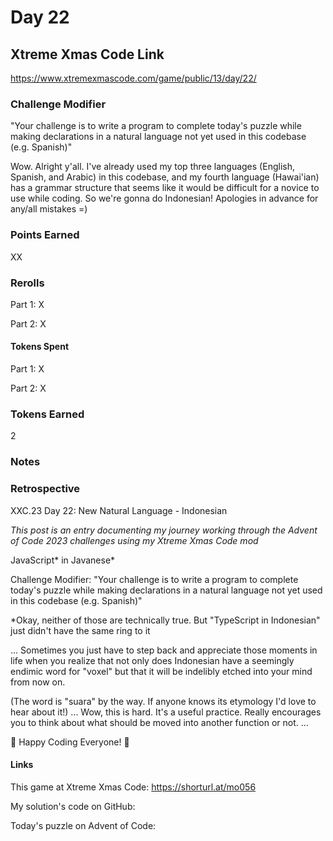 # Day 22

## Xtreme Xmas Code Link

https://www.xtremexmascode.com/game/public/13/day/22/

### Challenge Modifier

"Your challenge is to write a program to complete today's puzzle while making declarations in a natural language not yet used in this codebase (e.g. Spanish)"

Wow. Alright y'all. I've already used my top three languages (English, Spanish, and Arabic) in this codebase, and my fourth language (Hawai'ian) has a grammar structure that seems like it would be difficult for a novice to use while coding. So we're gonna do Indonesian! Apologies in advance for any/all mistakes =)

### Points Earned

XX

### Rerolls

Part 1: X

Part 2: X

#### Tokens Spent

Part 1: X

Part 2: X

### Tokens Earned

2

### Notes

### Retrospective

XXC.23 Day 22: New Natural Language - Indonesian

_This post is an entry documenting my journey working through the Advent of Code 2023 challenges using my Xtreme Xmas Code mod_

JavaScript* in Javanese*

Challenge Modifier: "Your challenge is to write a program to complete today's puzzle while making declarations in a natural language not yet used in this codebase (e.g. Spanish)"

*Okay, neither of those are technically true. But "TypeScript in Indonesian" just didn't have the same ring to it

...
Sometimes you just have to step back and appreciate those moments in life when you realize that not only does Indonesian have a seemingly endimic word for "voxel" but that it will be indelibly etched into your mind from now on.

(The word is "suara" by the way. If anyone knows its etymology I'd love to hear about it!)
...
Wow, this is hard. It's a useful practice. Really encourages you to think about what should be moved into another function or not.
...

🎄 Happy Coding Everyone! 🎄

#### Links

This game at Xtreme Xmas Code: https://shorturl.at/mo056

My solution's code on GitHub:

Today's puzzle on Advent of Code:
